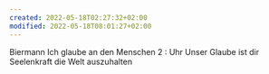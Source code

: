 ```yaml
---
created: 2022-05-18T02:27:32+02:00
modified: 2022-05-18T08:01:27+02:00
---
```


Biermann
Ich glaube an den Menschen 2 : Uhr
Unser Glaube ist dir Seelenkraft die Welt auszuhalten
